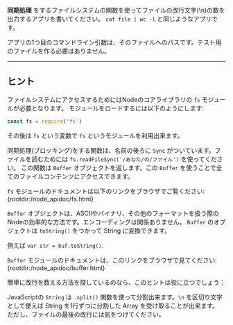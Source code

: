 **同期処理** をするファイルシステムの関数を使ってファイルの改行文字(\n)の数を出力するアプリを書いてください。 `cat file | wc -l` と同じようなアプリです。

アプリの1つ目のコマンドライン引数は、そのファイルへのパスです。テスト用のファイルを作る必要はありません。

----------------------------------------------------------------------
## ヒント

ファイルシステムにアクセスするためにはNodeのコアライブラリの `fs` モジュールが必要となります。
モジュールをロードするには以下のようにします:

```js
const fs = require('fs')
```

その後は `fs` という変数で `fs` というモジュールを利用出来ます。

同期処理(ブロッキング)をする関数は、名前の後ろに `Sync` がついています。ファイルを読むためには `fs.readFileSync('/あなた/の/ファイル')` を使ってください。
この関数は `Buffer` オブジェクトを返します。この `Buffer` を使うことで全てのファイルコンテンツにアクセスできます。

`fs` モジュールのドキュメントは以下のリンクをブラウザでご覧ください:
  {rootdir:/node_apidoc/fs.html}

`Buffer` オブジェクトは、ASCIIやバイナリ、その他のフォーマットを扱う際の Nodeの効率的な方法です。エンコーディングは関係ありません。
`Buffer` のオブジェクトは `toString()` をつかって String に変換できます。

例えば `var str = buf.toString()`.

`Buffer` モジュールのドキュメントは、このリンクをブラウザで見てください:
  {rootdir:/node_apidoc/buffer.html}

簡単に改行を数える方法を探しているのなら、このヒントは役に立つでしょう：

JavaScriptの `String` は `.split()` 関数を使って分割出来ます。`\n` を区切り文字として使えば String を1行ずつに分割した Array を受け取ることが出来ます。
ただし、ファイルの最後の改行には気をつけてください。
